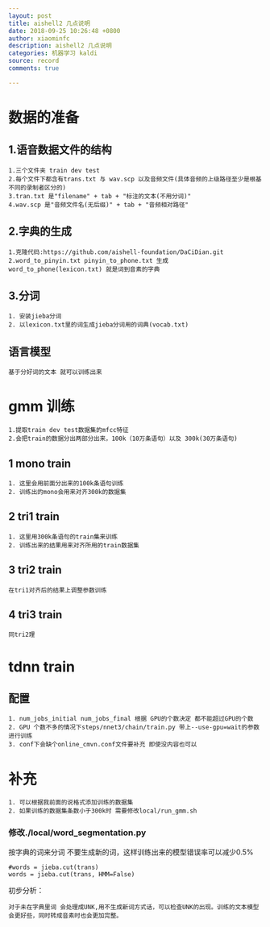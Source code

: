 ```yaml
---
layout: post
title: aishell2 几点说明
date: 2018-09-25 10:26:48 +0800
author: xiaominfc
description: aishell2 几点说明
categories: 机器学习 kaldi
source: record
comments: true

---
```



# 数据的准备

## 1.语音数据文件的结构

~~~
1.三个文件夹 train dev test
2.每个文件下都含有trans.txt 与 wav.scp 以及音频文件(具体音频的上级路径至少是根基不同的录制者区分的)
3.tran.txt 是"filename" + tab + "标注的文本(不用分词)"
4.wav.scp 是"音频文件名(无后缀)" + tab + "音频相对路径"

~~~

## 2.字典的生成

~~~
1.克隆代码:https://github.com/aishell-foundation/DaCiDian.git
2.word_to_pinyin.txt pinyin_to_phone.txt 生成 word_to_phone(lexicon.txt) 就是词到音素的字典
~~~

## 3.分词

~~~
1. 安装jieba分词
2. 以lexicon.txt里的词生成jieba分词用的词典(vocab.txt)
~~~


## 语言模型

~~~
基于分好词的文本 就可以训练出来
~~~


# gmm 训练

~~~
1.提取train dev test数据集的mfcc特征
2.会把train的数据分出两部分出来，100k（10万条语句）以及 300k(30万条语句)

~~~


## 1 mono train

~~~
1. 这里会用前面分出来的100k条语句训练
2. 训练出的mono会用来对齐300k的数据集
~~~

## 2 tri1 train

~~~
1. 这里用300k条语句的train集来训练
2. 训练出来的结果用来对齐所用的train数据集
~~~

## 3 tri2 train

~~~
在tri1对齐后的结果上调整参数训练

~~~

## 4 tri3 train

~~~
同tri2理
~~~


# tdnn train

## 配置

~~~
1. num_jobs_initial num_jobs_final 根据 GPU的个数决定 都不能超过GPU的个数
2. GPU 个数不多的情况下steps/nnet3/chain/train.py 带上--use-gpu=wait的参数进行训练
3. conf下会缺个online_cmvn.conf文件要补充 即使没内容也可以
~~~

# 补充 

~~~
1. 可以根据我前面的说格式添加训练的数据集
2. 如果训练的数据集条数小于300k时 需要修改local/run_gmm.sh

~~~

### 修改./local/word_segmentation.py

按字典的词来分词 不要生成新的词，这样训练出来的模型错误率可以减少0.5%



~~~
#words = jieba.cut(trans)
words = jieba.cut(trans, HMM=False)
~~~

初步分析：

~~~
对于未在字典里词 会处理成UNK,用不生成新词方式话，可以检查UNK的出现。训练的文本模型会更好些，同时转成音素时也会更加完整。
~~~

